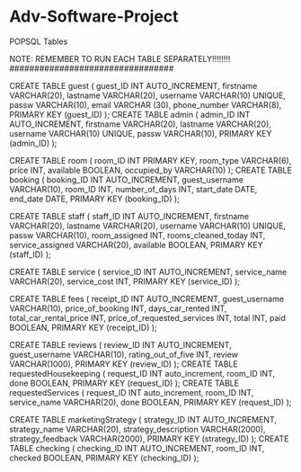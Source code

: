 # Adv-Software-Project

POPSQL Tables

NOTE: REMEMBER TO RUN EACH TABLE SEPARATELY!!!!!!!!
#################################

CREATE TABLE guest (
    guest_ID INT AUTO_INCREMENT,
    firstname VARCHAR(20),
    lastname VARCHAR(20),
    username VARCHAR(10) UNIQUE,
    passw VARCHAR(10),
    email VARCHAR (30),
    phone_number VARCHAR(8),
    PRIMARY KEY (guest_ID)
);
CREATE TABLE admin (
    admin_ID INT AUTO_INCREMENT,
    firstname VARCHAR(20),
    lastname VARCHAR(20),
    username VARCHAR(10) UNIQUE,
    passw VARCHAR(10),
    PRIMARY KEY (admin_ID) 
);

CREATE TABLE room (
    room_ID INT PRIMARY KEY,
    room_type VARCHAR(6),
    price INT,
    available BOOLEAN,
    occupied_by VARCHAR(10)
);
CREATE TABLE booking (
    booking_ID INT AUTO_INCREMENT,
    guest_username VARCHAR(10),
    room_ID INT,
    number_of_days INT,
    start_date DATE,
    end_date DATE,
    PRIMARY KEY (booking_ID)
);

CREATE TABLE staff (
    staff_ID INT AUTO_INCREMENT,
    firstname VARCHAR(20),
    lastname VARCHAR(20),
    username VARCHAR(10) UNIQUE,
    passw VARCHAR(10),
    room_assigned INT,
    rooms_cleaned_today INT,
    service_assigned VARCHAR(20),
    available BOOLEAN,
    PRIMARY KEY (staff_ID) 
);

CREATE TABLE service (
service_ID INT AUTO_INCREMENT,
service_name VARCHAR(20),
service_cost INT,
PRIMARY KEY (service_ID)
);

CREATE TABLE fees (
    receipt_ID INT AUTO_INCREMENT,
    guest_username VARCHAR(10),
    price_of_booking INT,
    days_car_rented INT,
    total_car_rental_price INT,
    price_of_requested_services INT,
    total INT,
    paid BOOLEAN,
    PRIMARY KEY (receipt_ID)
);

CREATE TABLE reviews (
    review_ID INT AUTO_INCREMENT,
    guest_username VARCHAR(10),
    rating_out_of_five INT,
    review VARCHAR(1000),
    PRIMARY KEY (review_ID)
);
CREATE TABLE requestedHousekeeping (
    request_ID INT auto_increment,
    room_ID INT,
    done BOOLEAN,
    PRIMARY KEY (request_ID)
);
CREATE TABLE requestedServices (
    request_ID INT auto_increment,
    room_ID INT,
    service_name VARCHAR(20),
    done BOOLEAN,
    PRIMARY KEY (request_ID)
);

CREATE TABLE marketingStrategy (
    strategy_ID INT AUTO_INCREMENT,
    strategy_name VARCHAR(20),
    strategy_description VARCHAR(2000),
    strategy_feedback VARCHAR(2000),
    PRIMARY KEY (strategy_ID)
);
CREATE TABLE checking (
    checking_ID INT AUTO_INCREMENT,
    room_ID INT,
    checked BOOLEAN,
    PRIMARY KEY (checking_ID)
);
